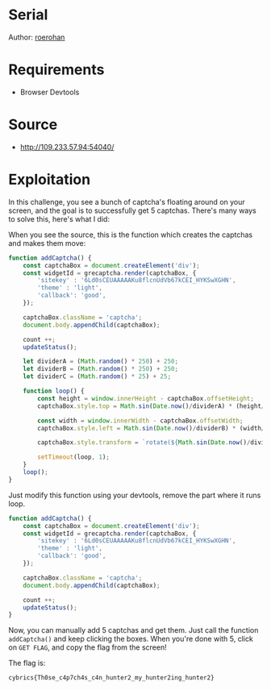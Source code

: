 # Serial

Author: [roerohan](https://github.com/roerohan)

# Requirements

- Browser Devtools

# Source

- http://109.233.57.94:54040/

# Exploitation

In this challenge, you see a bunch of captcha's floating around on your screen, and the goal is to successfully get 5 captchas. There's many ways to solve this, here's what I did:
<br />

When you see the source, this is the function which creates the captchas and makes them move:

```javascript
function addCaptcha() {
    const captchaBox = document.createElement('div');
    const widgetId = grecaptcha.render(captchaBox, {
        'sitekey' : '6Ld0sCEUAAAAAKu8flcnUdVb67kCEI_HYKSwXGHN',
        'theme' : 'light',
        'callback': 'good',
    });

    captchaBox.className = 'captcha';
    document.body.appendChild(captchaBox);

    count ++;
    updateStatus();

    let dividerA = (Math.random() * 250) + 250;
    let dividerB = (Math.random() * 250) + 250;
    let dividerC = (Math.random() * 25) + 25;

    function loop() {
        const height = window.innerHeight - captchaBox.offsetHeight;
        captchaBox.style.top = Math.sin(Date.now()/dividerA) * (height/2) + (height/2);

        const width = window.innerWidth - captchaBox.offsetWidth;
        captchaBox.style.left = Math.sin(Date.now()/dividerB) * (width/2) + (width/2);

        captchaBox.style.transform = `rotate(${Math.sin(Date.now()/dividerC) * 10}deg)`;

        setTimeout(loop, 1);
    }
    loop();
}
```

Just modify this function using your devtools, remove the part where it runs loop.

```js
function addCaptcha() {
    const captchaBox = document.createElement('div');
    const widgetId = grecaptcha.render(captchaBox, {
        'sitekey' : '6Ld0sCEUAAAAAKu8flcnUdVb67kCEI_HYKSwXGHN',
        'theme' : 'light',
        'callback': 'good',
    });

    captchaBox.className = 'captcha';
    document.body.appendChild(captchaBox);

    count ++;
    updateStatus();
}
```

Now, you can manually add 5 captchas and get them. Just call the function `addCaptcha()` and keep clicking the boxes. When you're done with 5, click on `GET FLAG`, and copy the flag from the screen!

The flag is:

```
cybrics{Th0se_c4p7ch4s_c4n_hunter2_my_hunter2ing_hunter2}
```
